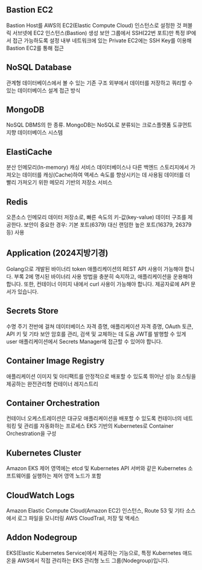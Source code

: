 ## Bastion EC2
Bastion Host를 AWS의 EC2(Elastic Compute Cloud) 인스턴스로 설정한 것
퍼블릭 서브넷에 EC2 인스턴스(Bastion) 생성
보안 그룹에서 SSH(22번 포트)만 특정 IP에서 접근 가능하도록 설정
내부 네트워크에 있는 Private EC2에는 SSH Key를 이용해 Bastion EC2를 통해 접근
 

## NoSQL Database
관계형 데이터베이스에서 볼 수 있는 기존 구조 외부에서 데이터를 저장하고 쿼리할 수 있는 데이터베이스 설계 접근 방식
 
## MongoDB
NoSQL DBMS의 한 종류.
MongoDB는 NoSQL로 분류되는 크로스플랫폼 도큐먼트 지향 데이터베이스 시스템 

## ElastiCache
분산 인메모리(In-memory) 캐싱 서비스
데이터베이스나 다른 백엔드 스토리지에서 가져오는 데이터를 캐싱(Cache)하여 액세스 속도를 향상시키는 데 사용됨
데이터를 더 빨리 가져오기 위한 메모리 기반의 저장소 서비스 

## Redis
오픈소스 인메모리 데이터 저장소로, 빠른 속도의 키-값(key-value) 데이터 구조를 제공한다.
보안이 중요한 경우: 기본 포트(6379) 대신 랜덤한 높은 포트(16379, 26379 등) 사용
 
## Application (2024지방기경)
Golang으로 개발된 바이너리
token 애플리케이션의 REST API 사용이 가능해야 합니다. 부록 2에 명시된 바이너리 사용 방법을 충분히 숙지하고, 애플리케이션을 운용해야 합니다. 또한, 컨테이너 이미지 내에서 curl 사용이 가능해야 합니다. 제공자료에 API 문서가 있습니다.

## Secrets Store
수명 주기 전반에 걸쳐 데이터베이스 자격 증명, 애플리케이션 자격 증명, OAuth 토큰, API 키 및 기타 보안 암호를 관리, 검색 및 교체하는 데 도움
JWT를 발행할 수 있게 user 애플리케이션에서 Secrets Manager에 접근할 수 있어야 합니다.

## Container Image Registry
애플리케이션 이미지 및 아티팩트를 안정적으로 배포할 수 있도록 뛰어난 성능 호스팅을 제공하는 완전관리형 컨테이너 레지스트리

## Container Orchestration
컨테이너 오케스트레이션은 대규모 애플리케이션을 배포할 수 있도록 컨테이너의 네트워킹 및 관리를 자동화하는 프로세스
EKS 기반의 Kubernetes로 Container Orchestration을 구성

## Kubernetes Cluster
Amazon EKS 제어 영역에는 etcd 및 Kubernetes API 서버와 같은 Kubernetes 소프트웨어를 실행하는 제어 영역 노드가 포함
 
## CloudWatch Logs
Amazon Elastic Compute Cloud(Amazon EC2) 인스턴스, Route 53 및 기타 소스에서 로그 파일을 모니터링 AWS CloudTrail, 저장 및 액세스

## Addon Nodegroup
EKS(Elastic Kubernetes Service)에서 제공하는 기능으로, 특정 Kubernetes 애드온을 AWS에서 직접 관리하는 EKS 관리형 노드 그룹(Nodegroup)입니다.

